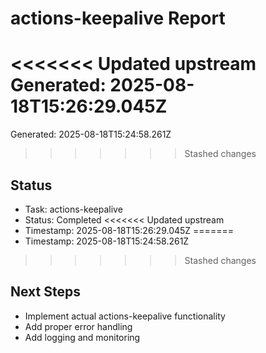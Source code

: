# actions-keepalive Report

<<<<<<< Updated upstream
Generated: 2025-08-18T15:26:29.045Z
=======
Generated: 2025-08-18T15:24:58.261Z
>>>>>>> Stashed changes

## Status
- Task: actions-keepalive
- Status: Completed
<<<<<<< Updated upstream
- Timestamp: 2025-08-18T15:26:29.045Z
=======
- Timestamp: 2025-08-18T15:24:58.261Z
>>>>>>> Stashed changes

## Next Steps
- Implement actual actions-keepalive functionality
- Add proper error handling
- Add logging and monitoring
